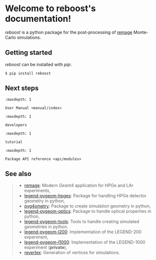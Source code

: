 # Welcome to reboost's documentation!

_reboost_ is a python package for the post-processing of
[remage](https://remage.readthedocs.io/en/stable/) Monte-Carlo simulations.

## Getting started

_reboost_ can be installed with _pip_:

```console
$ pip install reboost
```

## Next steps

```{toctree}
:maxdepth: 1

User Manual <manual/index>
```

```{toctree}
:maxdepth: 1

developers
```

```{toctree}
:maxdepth: 1

tutorial
```

```{toctree}
:maxdepth: 1

Package API reference <api/modules>
```

## See also

> - [remage](https://remage.readthedocs.io/en/stable/): Modern _Geant4_
>   application for HPGe and LAr experiments,
> - [legend-pygeom-hpges](https://legend-pygeom-hpges.readthedocs.io/en/latest/):
>   Package for handling HPGe detector geometry in python,
> - [pyg4ometry](https://pyg4ometry.readthedocs.io/en/stable/): Package to
>   create simulation geometry in python,
> - [legend-pygeom-optics](https://legend-pygeom-optics.readthedocs.io/en/stable/):
>   Package to handle optical properties in python,
> - [legend-pygeom-tools](https://legend-pygeom-tools.readthedocs.io/en/stable/):
>   Tools to handle creating simulated geometries in python.
> - [legend-pygeom-l200](https://github.com/legend-exp/legend-pygeom-l200):
>   Implementation of the LEGEND-200 experiment,
> - [legend-pygeom-l1000](https://github.com/legend-exp/legend-pygeom-l200):
>   Implementation of the LEGEND-1000 experiment (**private**),
> - [revertex](https://github.com/legend-exp/revertex/): Generation of vertices
>   for simulations.
